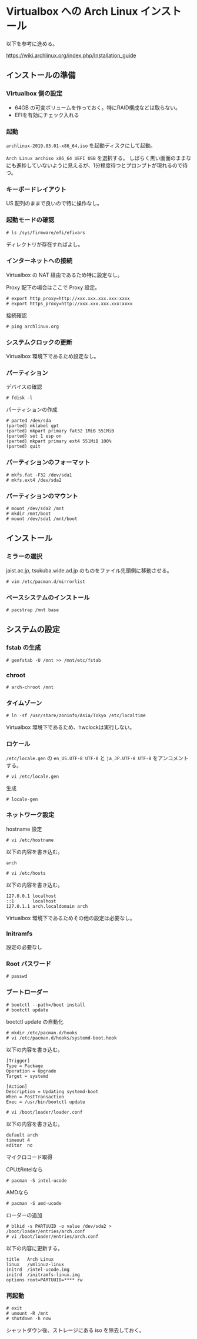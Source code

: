 # Virtualbox への Arch Linux インストール

以下を参考に進める。

https://wiki.archlinux.org/index.php/Installation_guide

## インストールの準備

### Virtualbox 側の設定

* 64GB の可変ボリュームを作っておく。特にRAID構成などは取らない。
* EFIを有効にチェック入れる

### 起動

`archlinux-2019.03.01-x86_64.iso` を起動ディスクにして起動。

`Arch Linux archiso x86_64 UEFI USB` を選択する。
しばらく黒い画面のままなにも進捗していないように見えるが、1分程度待つとプロンプトが現れるので待つ。

### キーボードレイアウト

US 配列のままで良いので特に操作なし。

### 起動モードの確認

```
# ls /sys/firmware/efi/efivars
```

ディレクトリが存在すればよし。

### インターネットへの接続

Virtualbox の NAT 経由であるため特に設定なし。

Proxy 配下の場合はここで Proxy 設定。

```
# export http_proxy=http://xxx.xxx.xxx.xxx:xxxx
# export https_proxy=http://xxx.xxx.xxx.xxx:xxxx
```

接続確認

```
# ping archlinux.org
```


### システムクロックの更新

Virtualbox 環境下であるため設定なし。

### パーティション

デバイスの確認

```
# fdisk -l
```

パーティションの作成

```
# parted /dev/sda
(parted) mklabel gpt
(parted) mkpart primary fat32 1MiB 551MiB
(parted) set 1 esp on
(parted) mkpart primary ext4 551MiB 100%
(parted) quit
```

### パーティションのフォーマット

```
# mkfs.fat -F32 /dev/sda1
# mkfs.ext4 /dev/sda2
```

### パーティションのマウント

```
# mount /dev/sda2 /mnt
# mkdir /mnt/boot
# mount /dev/sda1 /mnt/boot
```

## インストール

### ミラーの選択

jaist.ac.jp, tsukuba.wide.ad.jp のものをファイル先頭側に移動させる。

```
# vim /etc/pacman.d/mirrorlist
```

### ベースシステムのインストール

```
# pacstrap /mnt base
```

## システムの設定

### fstab の生成

```
# genfstab -U /mnt >> /mnt/etc/fstab
```

### chroot

```
# arch-chroot /mnt
```

### タイムゾーン

```
# ln -sf /usr/share/zoninfo/Asia/Tokyo /etc/localtime
```

Virtualbox 環境下であるため、hwclockは実行しない。


### ロケール

`/etc/locale.gen` の `en_US.UTF-8 UTF-8` と `ja_JP.UTF-8 UTF-8` をアンコメントする。

```
# vi /etc/locale.gen
```

生成

```
# locale-gen
```

### ネットワーク設定

hostname 設定

```
# vi /etc/hostname
```

以下の内容を書き込む。
```
arch
```

```
# vi /etc/hosts
```

以下の内容を書き込む。
```
127.0.0.1 localhost
::1       localhost
127.0.1.1 arch.localdomain arch
```

Virtualbox 環境下であるためその他の設定は必要なし。

### Initramfs

設定の必要なし

### Root パスワード

```
# passwd
```

### ブートローダー

```
# bootctl --path=/boot install
# bootctl update
```

bootctl update の自動化

```
# mkdir /etc/pacman.d/hooks
# vi /etc/pacman.d/hooks/systemd-boot.hook
```

以下の内容を書き込む。
```
[Trigger]
Type = Package
Operation = Upgrade
Target = systemd

[Action]
Description = Updating systemd-boot
When = PostTransaction
Exec = /usr/bin/bootctl update
```


```
# vi /boot/loader/loader.conf
```

以下の内容を書き込む。
```
default arch
timeout 4
editor  no
```

マイクロコード取得

CPUがIntelなら

```
# pacman -S intel-ucode
```

AMDなら
```
# pacman -S amd-ucode
```

ローダーの追加
```
# blkid -s PARTUUID -o value /dev/sda2 > /boot/loader/entries/arch.conf
# vi /boot/loader/entries/arch.conf
```

以下の内容に更新する。
```
title   Arch Linux
linux   /vmlinuz-linux
initrd  /intel-ucode.img
initrd  /initramfs-linux.img
options root=PARTUUID=**** rw
```

### 再起動

```
# exit
# umount -R /mnt
# shutdown -h now
```

シャットダウン後、ストレージにある iso を除去しておく。
